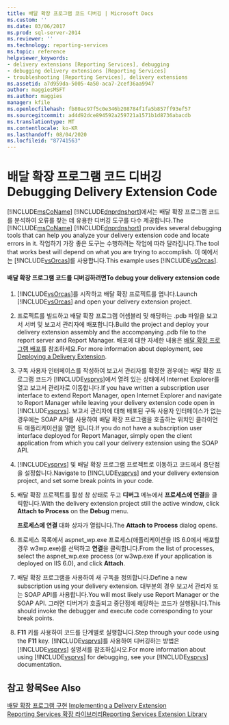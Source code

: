```yaml
---
title: 배달 확장 프로그램 코드 디버깅 | Microsoft Docs
ms.custom: ''
ms.date: 03/06/2017
ms.prod: sql-server-2014
ms.reviewer: ''
ms.technology: reporting-services
ms.topic: reference
helpviewer_keywords:
- delivery extensions [Reporting Services], debugging
- debugging delivery extensions [Reporting Services]
- troubleshooting [Reporting Services], delivery extensions
ms.assetid: a7d959da-5005-4a50-aca7-2cef36aa9947
author: maggiesMSFT
ms.author: maggies
manager: kfile
ms.openlocfilehash: fb80ac97f5c0e346b208784f1fa5b857ff93ef57
ms.sourcegitcommit: ad4d92dce894592a259721a1571b1d8736abacdb
ms.translationtype: MT
ms.contentlocale: ko-KR
ms.lasthandoff: 08/04/2020
ms.locfileid: "87741563"
---
```

# <a name="debugging-delivery-extension-code"></a><span data-ttu-id="25c53-102">배달 확장 프로그램 코드 디버깅</span><span class="sxs-lookup"><span data-stu-id="25c53-102">Debugging Delivery Extension Code</span></span>
  <span data-ttu-id="25c53-103">[!INCLUDE[msCoName](../../../includes/msconame-md.md)] [!INCLUDE[dnprdnshort](../../../includes/dnprdnshort-md.md)]에서는 배달 확장 프로그램 코드를 분석하여 오류를 찾는 데 유용한 디버깅 도구를 다수 제공합니다.</span><span class="sxs-lookup"><span data-stu-id="25c53-103">The [!INCLUDE[msCoName](../../../includes/msconame-md.md)] [!INCLUDE[dnprdnshort](../../../includes/dnprdnshort-md.md)] provides several debugging tools that can help you analyze your delivery extension code and locate errors in it.</span></span> <span data-ttu-id="25c53-104">작업하기 가장 좋은 도구는 수행하려는 작업에 따라 달라집니다.</span><span class="sxs-lookup"><span data-stu-id="25c53-104">The tool that works best will depend on what you are trying to accomplish.</span></span> <span data-ttu-id="25c53-105">이 예에서는 [!INCLUDE[vsOrcas](../../../includes/vsorcas-md.md)]를 사용합니다.</span><span class="sxs-lookup"><span data-stu-id="25c53-105">This example uses [!INCLUDE[vsOrcas](../../../includes/vsorcas-md.md)].</span></span>  
  
#### <a name="to-debug-your-delivery-extension-code"></a><span data-ttu-id="25c53-106">배달 확장 프로그램 코드를 디버깅하려면</span><span class="sxs-lookup"><span data-stu-id="25c53-106">To debug your delivery extension code</span></span>  
  
1.  <span data-ttu-id="25c53-107">[!INCLUDE[vsOrcas](../../../includes/vsorcas-md.md)]를 시작하고 배달 확장 프로젝트를 엽니다.</span><span class="sxs-lookup"><span data-stu-id="25c53-107">Launch [!INCLUDE[vsOrcas](../../../includes/vsorcas-md.md)] and open your delivery extension project.</span></span>  
  
2.  <span data-ttu-id="25c53-108">프로젝트를 빌드하고 배달 확장 프로그램 어셈블리 및 해당하는 .pdb 파일을 보고서 서버 및 보고서 관리자에 배포합니다.</span><span class="sxs-lookup"><span data-stu-id="25c53-108">Build the project and deploy your delivery extension assembly and the accompanying .pdb file to the report server and Report Manager.</span></span> <span data-ttu-id="25c53-109">배포에 대한 자세한 내용은 [배달 확장 프로그램 배포](deploying-a-delivery-extension.md)를 참조하세요.</span><span class="sxs-lookup"><span data-stu-id="25c53-109">For more information about deployment, see [Deploying a Delivery Extension](deploying-a-delivery-extension.md).</span></span>  
  
3.  <span data-ttu-id="25c53-110">구독 사용자 인터페이스를 작성하여 보고서 관리자를 확장한 경우에는 배달 확장 프로그램 코드가 [!INCLUDE[vsprvs](../../../includes/vsprvs-md.md)]에서 열려 있는 상태에서 Internet Explorer를 열고 보고서 관리자로 이동합니다.</span><span class="sxs-lookup"><span data-stu-id="25c53-110">If you have written a subscription user interface to extend Report Manager, open Internet Explorer and navigate to Report Manager while leaving your delivery extension code open in [!INCLUDE[vsprvs](../../../includes/vsprvs-md.md)].</span></span> <span data-ttu-id="25c53-111">보고서 관리자에 대해 배포된 구독 사용자 인터페이스가 없는 경우에는 SOAP API를 사용하여 배달 확장 프로그램을 호출하는 위치인 클라이언트 애플리케이션을 열면 됩니다.</span><span class="sxs-lookup"><span data-stu-id="25c53-111">If you do not have a subscription user interface deployed for Report Manager, simply open the client application from which you call your delivery extension using the SOAP API.</span></span>  
  
4.  <span data-ttu-id="25c53-112">[!INCLUDE[vsprvs](../../../includes/vsprvs-md.md)] 및 배달 확장 프로그램 프로젝트로 이동하고 코드에서 중단점을 설정합니다.</span><span class="sxs-lookup"><span data-stu-id="25c53-112">Navigate to [!INCLUDE[vsprvs](../../../includes/vsprvs-md.md)] and your delivery extension project, and set some break points in your code.</span></span>  
  
5.  <span data-ttu-id="25c53-113">배달 확장 프로젝트를 활성 창 상태로 두고 **디버그** 메뉴에서 **프로세스에 연결**을 클릭합니다.</span><span class="sxs-lookup"><span data-stu-id="25c53-113">With the delivery extension project still the active window, click **Attach to Process** on the **Debug** menu.</span></span>  
  
     <span data-ttu-id="25c53-114">**프로세스에 연결** 대화 상자가 열립니다.</span><span class="sxs-lookup"><span data-stu-id="25c53-114">The **Attach to Process** dialog opens.</span></span>  
  
6.  <span data-ttu-id="25c53-115">프로세스 목록에서 aspnet_wp.exe 프로세스(애플리케이션을 IIS 6.0에서 배포할 경우 w3wp.exe)를 선택하고 **연결**을 클릭합니다.</span><span class="sxs-lookup"><span data-stu-id="25c53-115">From the list of processes, select the aspnet_wp.exe process (or w3wp.exe if your application is deployed on IIS 6.0), and click **Attach**.</span></span>  
  
7.  <span data-ttu-id="25c53-116">배달 확장 프로그램을 사용하여 새 구독을 정의합니다.</span><span class="sxs-lookup"><span data-stu-id="25c53-116">Define a new subscription using your delivery extension.</span></span> <span data-ttu-id="25c53-117">대부분의 경우 보고서 관리자 또는 SOAP API를 사용합니다.</span><span class="sxs-lookup"><span data-stu-id="25c53-117">You will most likely use Report Manager or the SOAP API.</span></span> <span data-ttu-id="25c53-118">그러면 디버거가 호출되고 중단점에 해당하는 코드가 실행됩니다.</span><span class="sxs-lookup"><span data-stu-id="25c53-118">This should invoke the debugger and execute code corresponding to your break points.</span></span>  
  
8.  <span data-ttu-id="25c53-119">**F11** 키를 사용하여 코드를 단계별로 실행합니다.</span><span class="sxs-lookup"><span data-stu-id="25c53-119">Step through your code using the **F11** key.</span></span> <span data-ttu-id="25c53-120">[!INCLUDE[vsprvs](../../../includes/vsprvs-md.md)]를 사용하여 디버깅하는 방법은 [!INCLUDE[vsprvs](../../../includes/vsprvs-md.md)] 설명서를 참조하십시오.</span><span class="sxs-lookup"><span data-stu-id="25c53-120">For more information about using [!INCLUDE[vsprvs](../../../includes/vsprvs-md.md)] for debugging, see your [!INCLUDE[vsprvs](../../../includes/vsprvs-md.md)] documentation.</span></span>  
  
## <a name="see-also"></a><span data-ttu-id="25c53-121">참고 항목</span><span class="sxs-lookup"><span data-stu-id="25c53-121">See Also</span></span>  
 <span data-ttu-id="25c53-122">[배달 확장 프로그램 구현](implementing-a-delivery-extension.md) </span><span class="sxs-lookup"><span data-stu-id="25c53-122">[Implementing a Delivery Extension](implementing-a-delivery-extension.md) </span></span>  
 [<span data-ttu-id="25c53-123">Reporting Services 확장 라이브러리</span><span class="sxs-lookup"><span data-stu-id="25c53-123">Reporting Services Extension Library</span></span>](../reporting-services-extension-library.md)  
  
  

